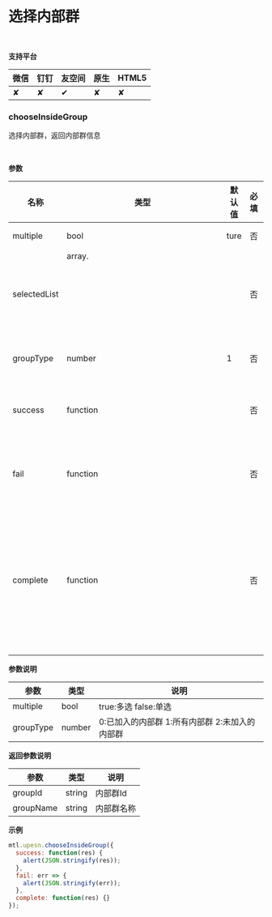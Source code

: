 # 选择内部群

<br>

**支持平台**

| **微信** | **钉钉** | **友空间** | **原生** | **HTML5** |
| :--- | :--- | :--- | :--- | :--- |
| ✘ | ✘ | ✔︎ | ✘ | ✘ |

<a name="MTL_upesnChooseInsideGroup"  class="anchor"></a>
### chooseInsideGroup
选择内部群，返回内部群信息

<br>

**参数**

| 名称 | 类型 | 默认值 | 必填 | 说明 |
| --- | --- | --- | --- | --- |
| multiple | bool | ture | 否 | 是否多选 |
| selectedList | array.<object> |  | 否 | 已选内部群数组 |
| groupType | number | 1 | 否 | 内部群类型 |
| success | function |  | 否 | 调用成功的回调函数 |
| fail | function |  | 否 | 调用失败的回调函数 |
| complete | function |  | 否 | 调用结束的回调函数（调用成功、失败都会执行） |


**参数说明**

| 参数 | 类型 | 说明 |
| --- | --- | --- |
| multiple | bool | true:多选 false:单选 |
| groupType | number | 0:已加入的内部群 1:所有内部群 2:未加入的内部群 |


**返回参数说明**

| 参数 | 类型 | 说明 |
| --- | --- | --- |
| groupId | string | 内部群Id |
| groupName | string | 内部群名称 |


**示例**
```javascript
mtl.upesn.chooseInsideGroup({
  success: function(res) {
    alert(JSON.stringify(res));
  },
  fail: err => {
    alert(JSON.stringify(err));
  },
  complete: function(res) {}
});
```

